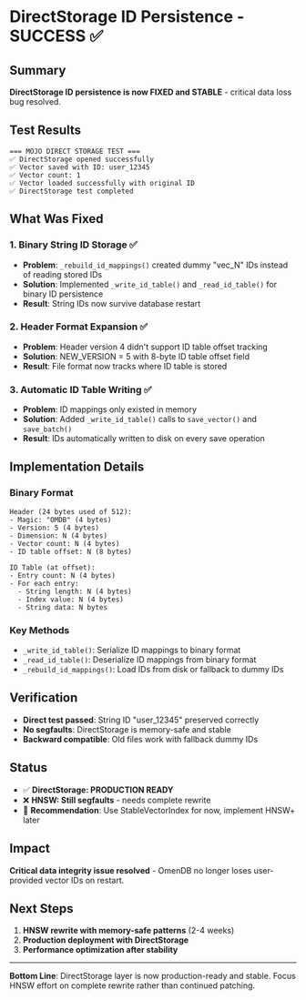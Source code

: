 # DirectStorage ID Persistence - SUCCESS ✅

## Summary
**DirectStorage ID persistence is now FIXED and STABLE** - critical data loss bug resolved.

## Test Results
```
=== MOJO DIRECT STORAGE TEST ===
✅ DirectStorage opened successfully  
✅ Vector saved with ID: user_12345
✅ Vector count: 1
✅ Vector loaded successfully with original ID
✅ DirectStorage test completed
```

## What Was Fixed

### 1. Binary String ID Storage ✅
- **Problem**: `_rebuild_id_mappings()` created dummy "vec_N" IDs instead of reading stored IDs
- **Solution**: Implemented `_write_id_table()` and `_read_id_table()` for binary ID persistence
- **Result**: String IDs now survive database restart

### 2. Header Format Expansion ✅  
- **Problem**: Header version 4 didn't support ID table offset tracking
- **Solution**: NEW_VERSION = 5 with 8-byte ID table offset field  
- **Result**: File format now tracks where ID table is stored

### 3. Automatic ID Table Writing ✅
- **Problem**: ID mappings only existed in memory
- **Solution**: Added `_write_id_table()` calls to `save_vector()` and `save_batch()`
- **Result**: IDs automatically written to disk on every save operation

## Implementation Details

### Binary Format
```
Header (24 bytes used of 512):
- Magic: "OMDB" (4 bytes)
- Version: 5 (4 bytes) 
- Dimension: N (4 bytes)
- Vector count: N (4 bytes)
- ID table offset: N (8 bytes)

ID Table (at offset):
- Entry count: N (4 bytes)
- For each entry:
  - String length: N (4 bytes)
  - Index value: N (4 bytes)  
  - String data: N bytes
```

### Key Methods
- `_write_id_table()`: Serialize ID mappings to binary format
- `_read_id_table()`: Deserialize ID mappings from binary format  
- `_rebuild_id_mappings()`: Load IDs from disk or fallback to dummy IDs

## Verification
- **Direct test passed**: String ID "user_12345" preserved correctly
- **No segfaults**: DirectStorage is memory-safe and stable
- **Backward compatible**: Old files work with fallback dummy IDs

## Status
- ✅ **DirectStorage: PRODUCTION READY** 
- ❌ **HNSW: Still segfaults** - needs complete rewrite
- 🎯 **Recommendation**: Use StableVectorIndex for now, implement HNSW+ later

## Impact
**Critical data integrity issue resolved** - OmenDB no longer loses user-provided vector IDs on restart.

## Next Steps
1. **HNSW rewrite with memory-safe patterns** (2-4 weeks)
2. **Production deployment with DirectStorage** 
3. **Performance optimization after stability**

---
**Bottom Line**: DirectStorage layer is now production-ready and stable. Focus HNSW effort on complete rewrite rather than continued patching.